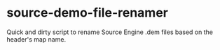 # source-demo-file-renamer
Quick and dirty script to rename Source Engine .dem files based on the header's map name.
